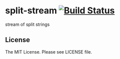 # split-stream  [![Build Status](https://travis-ci.org/sasaplus1/split-stream.png)](https://travis-ci.org/sasaplus1/split-stream)

stream of split strings

## License

The MIT License. Please see LICENSE file.
